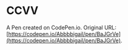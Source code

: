 # CCVV

A Pen created on CodePen.io. Original URL: [https://codepen.io/Abbbbigail/pen/BaJGrVe](https://codepen.io/Abbbbigail/pen/BaJGrVe).

